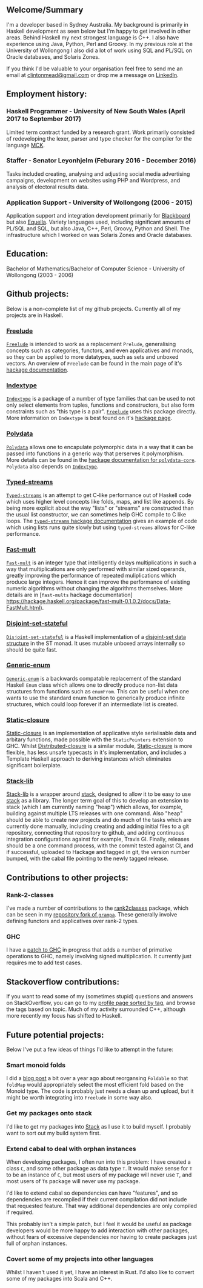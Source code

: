 ## Welcome/Summary

I'm a developer based in Sydney Australia. My background is primarily in Haskell development as seen below but I'm happy to get involved in other areas. Behind Haskell my next strongest language is C++. I also have experience using Java, Python, Perl and Groovy. In my previous role at the University of Wollongong I also did a lot of work using SQL and PL/SQL on Oracle databases, and Solaris Zones. 

If you think I'd be valuable to your organisation feel free to send me an email at [clintonmead@gmail.com](mailto:clintonmead@gmail.com) or drop me a message on [LinkedIn](https://www.linkedin.com/in/clintonmead/).

## Employment history:

### Haskell Programmer - University of New South Wales (April 2017 to September 2017)

Limited term contract funded by a research grant. Work primarily consisted of redeveloping the lexer, parser and type checker for the compiler for the language [MCK](http://cgi.cse.unsw.edu.au/~mck/pmck/).

### Staffer - Senator Leyonhjelm (Feburary 2016 - December 2016)

Tasks included creating, analysing and adjusting social media advertising campaigns, development on websites using PHP and Wordpress, and analysis of electoral results data. 

### Application Support - University of Wollongong (2006 - 2015)

Application support and integration development primarily for [Blackboard](http://www.blackboard.com/learning-management-system/blackboard-learn.aspx) but also [Equella](http://www.equella.com/). Variety languages used, including significant amounts of PL/SQL and SQL, but also Java, C++, Perl, Groovy, Python and Shell. The infrastructure which I worked on was Solaris Zones and Oracle databases. 

## Education:

Bachelor of Mathematics/Bachelor of Computer Science - University of Wollongong (2003 - 2006)

## Github projects:

Below is a non-complete list of my github projects. Currently all of my projects are in Haskell.

### [Freelude](https://hackage.haskell.org/package/freelude)

[`Freelude`](https://hackage.haskell.org/package/freelude) is intended to work as a replacement `Prelude`, generalising concepts such as categories, functors, and even applicatives and monads, so they can be applied to more datatypes, such as sets and unboxed vectors. An overview of `Freelude` can be found in the main page of it's [hackage documentation](https://hackage.haskell.org/package/freelude-0.1.0.1/docs/Freelude.html).

### [Indextype](https://hackage.haskell.org/package/indextype)

[`Indextype`](https://hackage.haskell.org/package/indextype) is a package of a number of type families that can be used to not only select elements from tuples, functions and constructors, but also form constraints such as "this type is a pair". 
[`Freelude`](https://github.com/clintonmead/freelude) uses this package directly. More information on `Indextype` is best found on it's [hackage page](https://hackage.haskell.org/package/indextype).

### [Polydata](https://hackage.haskell.org/package/polydata)

[`Polydata`](https://hackage.haskell.org/package/polydata) allows one to encapulate polymorphic data in a way that it can be passed into functions in a generic way that perserves it polymorphism. More details can be found in the [hackage documentation for `polydata-core`](https://hackage.haskell.org/package/polydata-core-0.1.0.0/docs/Data-Poly.html). `Polydata` also depends on [`Indextype`](https://github.com/clintonmead/indextype).

### [Typed-streams](https://hackage.haskell.org/package/typed-streams)

[`Typed-streams`](https://hackage.haskell.org/package/typed-streams) is an attempt to get C-like performance out of Haskell code which uses higher level concepts like folds, maps, and list like appends. By being more explicit about the way "lists" or "streams" are constructed than the usual list constructor, we can sometimes help GHC compile to C like loops. The [`typed-streams` hackage documentation](https://hackage.haskell.org/package/typed-streams-0.1.0.1/docs/Data-Stream-Typed.html) gives an example of code which using lists runs quite slowly but using `typed-streams` allows for C-like performance.

### [Fast-mult](https://hackage.haskell.org/package/fast-mult)

[`Fast-mult`](https://hackage.haskell.org/package/fast-mult) is an integer type that intelligently delays multiplications in such a way that multiplications are only performed with similar sized operands, greatly improving the performance of repeated muliplications which produce large integers. Hence it can improve the performance of existing numeric algorithms without changing the algorithms themselves. More details are in [`fast-mults` hackage documentation] https://hackage.haskell.org/package/fast-mult-0.1.0.2/docs/Data-FastMult.html).

### [Disjoint-set-stateful](https://hackage.haskell.org/package/disjoint-set-stateful)

[`Disjoint-set-stateful`](https://hackage.haskell.org/package/disjoint-set-stateful) is a Haskell implementation of a [disjoint-set data structure](https://en.wikipedia.org/wiki/Disjoint-set_data_structure) in the ST monad. It uses mutable unboxed arrays internally so should be quite fast.

### [Generic-enum](https://hackage.haskell.org/package/generic-enum) 

[`Generic-enum`](https://hackage.haskell.org/package/generic-enum) is a backwards compatable replacement of the standard Haskell `Enum` class which allows one to directly produce non-list data structures from functions such as `enumFrom`. This can be useful when one wants to use the standard enum function to generically produce infinite structures, which could loop forever if an intermediate list is created. 

### [Static-closure](https://hackage.haskell.org/package/static-closure)

[Static-closure](https://hackage.haskell.org/package/static-closure) is an implementation of applicative style serialisable data and arbitary functions, made possible with the `StaticPointers` extension to GHC. Whilst [Distributed-closure](https://hackage.haskell.org/package/distributed-closure) is a similar module, [Static-closure](https://hackage.haskell.org/package/static-closure) is more flexible, has less unsafe typecasts in it's implementation, and includes a Template Haskell approach to deriving instances which eliminates significant boilerplate.

### [Stack-lib](https://hackage.haskell.org/package/stack-lib)

[Stack-lib](https://hackage.haskell.org/package/stack-lib) is a wrapper around [stack](https://hackage.haskell.org/package/stack), designed to allow it to be easy to use [stack](https://hackage.haskell.org/package/stack) as a library. The longer term goal of this to develop an extension to stack (which I am currently naming "heap") which allows, for example, building against multiple LTS releases with one command. Also "heap" should be able to create new projects and do much of the tasks which are currently done manually, including creating and adding initial files to a git repository, connecting that repository to github, and adding continuous integration configurations against for example, Travis GI. Finally, releases should be a one command process, with the commit tested against CI, and if successful, uploaded to Hackage and tagged in git, the version number bumped, with the cabal file pointing to the newly tagged release. 

## Contributions to other projects:

### Rank-2-classes

I've made a number of contributions to the [rank2classes](https://hackage.haskell.org/package/rank2classes) package, which can be seen in my [repository fork of `grampa`](https://github.com/clintonmead/grampa). These generally involve defining functors and applicatives over rank-2 types. 

### GHC

I have a [patch to GHC](https://phabricator.haskell.org/D3822) in progress that adds a number of primative operations to GHC, namely involving signed multiplication. It currently just requires me to add test cases.

## Stackoverflow contributions:

If you want to read some of my (sometimes stupid) questions and answers on StackOverflow, you can go to my [profile page sorted by tag](https://stackoverflow.com/users/525980/clinton?tab=tags), and browse the tags based on topic. Much of my activity surrounded C++, although more recently my focus has shifted to Haskell.

## Future potential projects:

Below I've put a few ideas of things I'd like to attempt in the future:

### Smart monoid folds

I did a [blog post](https://clintonmeadprogramming.wordpress.com/2016/01/22/monoids-and-fast-folding-part-1/) a bit over a year ago about reorgansing `Foldable` so that `foldMap` would appropriately select the most efficient fold based on the Monoid type. The code is probably just needs a clean up and upload, but it might be worth integrating into `Freelude` in some way also.

### Get my packages onto stack

I'd like to get my packages into [Stack](https://www.stackage.org) as I use it to build myself. I probably want to sort out my build system first.

### Extend cabal to deal with orphan instances

When developing packages, I often run into this problem: I have created a class `C`, and some other package as data type `T`. It would make sense for `T` to be an instance of `C`, but most users of my package will never use `T`, and most users of `T`s package will never use my package.

I'd like to extend cabal so dependencies can have "features", and so dependencies are recompiled if their current compilation did not include that requested feature. That way additional dependencies are only compiled if required.

This probably isn't a simple patch, but I feel it would be useful as package developers would be more happy to add interaction with other packages, without fears of excessive dependencies nor having to create packages just full of orphan instances.

### Covert some of my projects into other languages

Whilst I haven't used it yet, I have an interest in Rust. I'd also like to convert some of my packages into Scala and C++.
